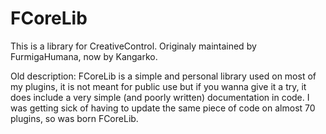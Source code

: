 FCoreLib
===============

This is a library for CreativeControl.
Originaly maintained by FurmigaHumana, now by Kangarko.

Old description:
FCoreLib is a simple and personal library used on most of my plugins, it is not meant for public use but if you wanna give it a try, it does include a very simple (and poorly written) documentation in code. I was getting sick of having to update the same piece of code on almost 70 plugins, so was born FCoreLib.
